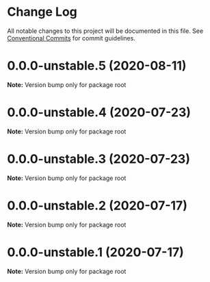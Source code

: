 # Change Log

All notable changes to this project will be documented in this file.
See [Conventional Commits](https://conventionalcommits.org) for commit guidelines.

# 0.0.0-unstable.5 (2020-08-11)

**Note:** Version bump only for package root





# 0.0.0-unstable.4 (2020-07-23)

**Note:** Version bump only for package root





# 0.0.0-unstable.3 (2020-07-23)

**Note:** Version bump only for package root





# 0.0.0-unstable.2 (2020-07-17)

**Note:** Version bump only for package root





# 0.0.0-unstable.1 (2020-07-17)

**Note:** Version bump only for package root
